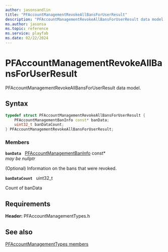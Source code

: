 ```yaml
---
author: jasonsandlin
title: "PFAccountManagementRevokeAllBansForUserResult"
description: "PFAccountManagementRevokeAllBansForUserResult data model."
ms.author: jasonsa
ms.topic: reference
ms.service: playfab
ms.date: 02/22/2024
---
```


# PFAccountManagementRevokeAllBansForUserResult  

PFAccountManagementRevokeAllBansForUserResult data model.  

## Syntax  
  
```cpp
typedef struct PFAccountManagementRevokeAllBansForUserResult {  
    PFAccountManagementBanInfo const* banData;  
    uint32_t banDataCount;  
} PFAccountManagementRevokeAllBansForUserResult;  
```
  
### Members  
  
**`banData`** &nbsp; [PFAccountManagementBanInfo](pfaccountmanagementbaninfo.md) const*  
*may be nullptr*  
  
(Optional) Information on the bans that were revoked.
  
**`banDataCount`** &nbsp; uint32_t  
  
Count of banData
  
  
## Requirements  
  
**Header:** PFAccountManagementTypes.h
  
## See also  
[PFAccountManagementTypes members](../pfaccountmanagementtypes_members.md)  

  
  
